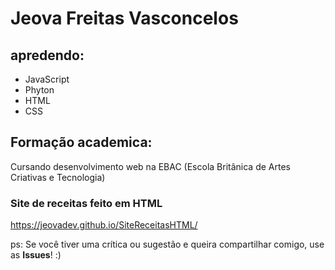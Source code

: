 # Jeova Freitas Vasconcelos

 
 ## apredendo:

* JavaScript
* Phyton
* HTML
* CSS

## Formação academica:

Cursando desenvolvimento web na EBAC (Escola Britânica de Artes Criativas e Tecnologia)

### Site de receitas feito em HTML 
https://jeovadev.github.io/SiteReceitasHTML/ 

ps: Se você tiver uma crítica ou sugestão e queira compartilhar comigo, use as **Issues**! :)
